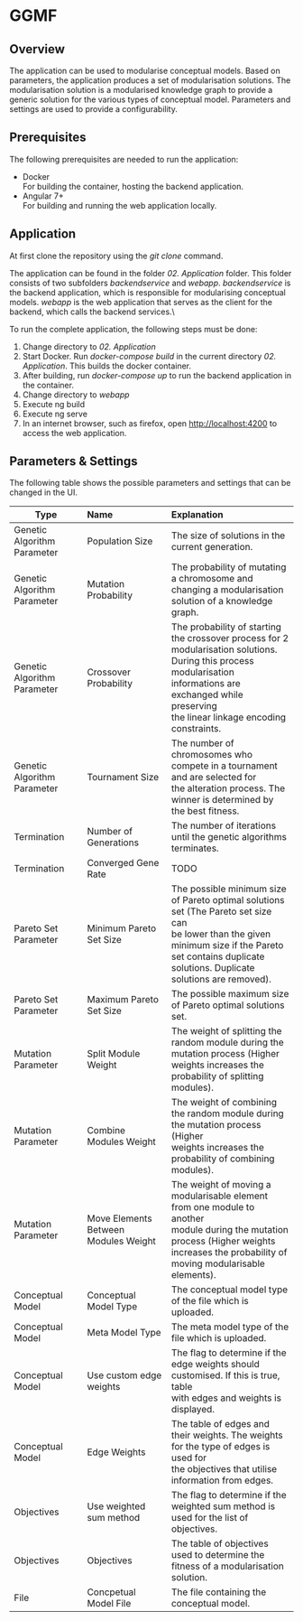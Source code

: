 # GGMF
## Overview
The application can be used to modularise conceptual models. Based on parameters, the application produces a set of modularisation solutions. The modularisation solution is a modularised knowledge graph to provide a generic solution for the various types of conceptual model. Parameters and settings are used to provide a configurability.

## Prerequisites
The following prerequisites are needed to run the application:
- Docker\
For building the container, hosting the backend application.
- Angular 7+\
For building and running the web application locally.

## Application
At first clone the repository using the *git clone* command.

The application can be found in the folder *02\. Application* folder. This folder consists of two subfolders *backendservice* and *webapp*. *backendservice* is the backend application, which is responsible for modularising conceptual models. *webapp* is the web application that serves as the client for the backend, which calls the backend services.\

To run the complete application, the following steps must be done:

1. Change directory to *02\. Application*
2. Start Docker. Run *docker-compose build* in the current directory *02\. Application*. This builds the docker container.
3. After building, run *docker-compose up* to run the backend application in the container.
3. Change directory to *webapp*
4. Execute ng build
5. Execute ng serve
6. In an internet browser, such as firefox, open [http://localhost:4200](http://localhost:4200) to access the web application.

## Parameters & Settings
The following table shows the possible parameters and settings that can be changed in the UI.

|Type | Name | Explanation |
| --- | :--- | :--- |
| Genetic Algorithm Parameter| Population Size| The size of solutions in the current generation. |
| Genetic Algorithm Parameter| Mutation Probability | The probability of mutating a chromosome and changing a modularisation<br/>solution of a knowledge graph. |
| Genetic Algorithm Parameter| Crossover Probability| The probability of starting the crossover process for 2 modularisation solutions.<br/>During this process modularisation informations are exchanged while preserving<br/>the linear linkage encoding constraints. |
| Genetic Algorithm Parameter| Tournament Size | The number of chromosomes who compete in a tournament and are selected for<br/>the alteration process. The winner is determined by the best fitness.|
| Termination| Number of Generations | The number of iterations until the genetic algorithms terminates. |
| Termination| Converged Gene Rate | TODO |
| Pareto Set Parameter| Minimum Pareto Set Size | The possible minimum size of Pareto optimal solutions set (The Pareto set size can<br/>be lower than the given minimum size if the Pareto set contains duplicate<br/> solutions. Duplicate solutions are removed). |
| Pareto Set Parameter| Maximum Pareto Set Size | The possible maximum size of Pareto optimal solutions set. |
| Mutation Parameter| Split Module Weight | The weight of splitting the random module during the mutation process (Higher<br/>weights increases the probability of splitting modules). |
| Mutation Parameter| Combine Modules Weight | The weight of combining the random module during the mutation process (Higher<br/>weights increases the probability of combining modules). |
| Mutation Parameter| Move Elements Between Modules Weight | The weight of moving a modularisable element from one module to another<br/>module during the mutation process (Higher weights increases the probability of<br/>moving modularisable elements). |
| Conceptual Model| Conceptual Model Type | The conceptual model type of the file which is uploaded. |
| Conceptual Model| Meta Model Type | The meta model type of the file which is uploaded. |
| Conceptual Model| Use custom edge weights | The flag to determine if the edge weights should customised. If this is true, table<br/>with edges and weights is displayed. |
| Conceptual Model| Edge Weights | The table of edges and their weights. The weights for the type of edges is used for<br/>the objectives that utilise information from edges. |
| Objectives| Use weighted sum method | The flag to determine if the weighted sum method is used for the list of objectives. |
| Objectives| Objectives | The table of objectives used to determine the fitness of a modularisation solution. |
| File| Concpetual Model File | The file containing the conceptual model. |